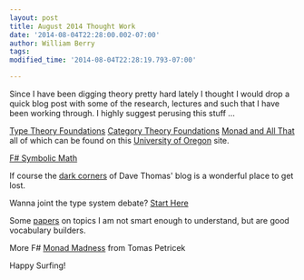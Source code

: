 ```yaml
---
layout: post
title: August 2014 Thought Work
date: '2014-08-04T22:28:00.002-07:00'
author: William Berry
tags: 
modified_time: '2014-08-04T22:28:19.793-07:00'

---
```


Since I have been digging theory pretty hard lately I thought I would drop a 
quick blog post with some of the research, lectures and such that I have been 
working through.  I highly suggest perusing this stuff ... 

[Type Theory Foundations](http://www.youtube.com/playlist?list=PLGCr8P_YncjXRzdGq2SjKv5F2J8HUFeqN) 
[Category Theory Foundations](http://www.youtube.com/playlist?list=PLGCr8P_YncjVjwAxrifKgcQYtbZ3zuPlb) 
[Monad and All That](https://www.youtube.com/playlist?list=PLGCr8P_YncjVeZTcfHT1Cb1OfVnNahek5) 
all of which can be found on this [University of Oregon](http://www.cs.uoregon.edu/research/summerschool/summer11/curriculum.html) 
site. 

[F# Symbolic Math](http://luketopia.net/2013/07/28/fsharp-symbolic-math/) 

If course the [dark corners](http://7sharpnine.com/categories/oldstuff/) of 
Dave Thomas' blog is a wonderful place to get lost. 

Wanna joint the type system debate?  [Start 
Here](http://cdsmith.wordpress.com/2011/01/09/an-old-article-i-wrote/) 

Some [papers](http://www.math.mcgill.ca/barr/papers/#chronoindex) on topics I 
am not smart enough to understand, but are good vocabulary builders. 

More F# [Monad Madness](http://tomasp.net/blog/2014/update-monads/index.html) 
from Tomas Petricek 

Happy Surfing! 